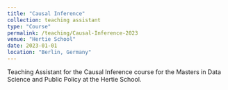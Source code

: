 ```yaml
---
title: "Causal Inference"
collection: teaching assistant
type: "Course"
permalink: /teaching/Causal-Inference-2023
venue: "Hertie School"
date: 2023-01-01
location: "Berlin, Germany"
---
```

Teaching Assistant for the Causal Inference course for the Masters in Data Science and Public Policy at the Hertie School.